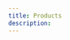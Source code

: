```yaml
---
title: Products
description:
---
```


<!-- <columns mode="normal" number="1" number-m="1" number-s="1" id="products__title">

<block>

# asdf

</block>

</columns> -->










<columns mode="normal" number="1" number-m="1" number-s="1" id="products__items__item">

<block id="products__items_item__info">

<list-products />

</block>

</columns>
